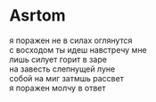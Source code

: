 Asrtom
======
я поражен не в силах оглянутся  
с восходом ты идеш навстречу мне  
лишь силует горит в заре  
на завесть слепнущей луне  
собой на миг затмшь рассвет  
я поражен молчу в ответ  
